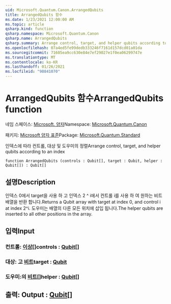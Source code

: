 ```yaml
---
uid: Microsoft.Quantum.Canon.ArrangedQubits
title: ArrangedQubits 함수
ms.date: 1/23/2021 12:00:00 AM
ms.topic: article
qsharp.kind: function
qsharp.namespace: Microsoft.Quantum.Canon
qsharp.name: ArrangedQubits
qsharp.summary: Arrange control, target, and helper qubits according to an index
ms.openlocfilehash: 07a4ed5fe99dedb333246f7161d157dcd01a01da
ms.sourcegitcommit: 71605ea9cc630e84e7ef29027e1f0ea06299747e
ms.translationtype: MT
ms.contentlocale: ko-KR
ms.lasthandoff: 01/26/2021
ms.locfileid: "98841070"
---
```

# <a name="arrangedqubits-function"></a><span data-ttu-id="74451-102">ArrangedQubits 함수</span><span class="sxs-lookup"><span data-stu-id="74451-102">ArrangedQubits function</span></span>

<span data-ttu-id="74451-103">네임 스페이스: [Microsoft. 양자](xref:Microsoft.Quantum.Canon)</span><span class="sxs-lookup"><span data-stu-id="74451-103">Namespace: [Microsoft.Quantum.Canon](xref:Microsoft.Quantum.Canon)</span></span>

<span data-ttu-id="74451-104">패키지: [Microsoft 양자 표준](https://nuget.org/packages/Microsoft.Quantum.Standard)</span><span class="sxs-lookup"><span data-stu-id="74451-104">Package: [Microsoft.Quantum.Standard](https://nuget.org/packages/Microsoft.Quantum.Standard)</span></span>


<span data-ttu-id="74451-105">인덱스에 따라 컨트롤, 대상 및 도우미의 정렬</span><span class="sxs-lookup"><span data-stu-id="74451-105">Arrange control, target, and helper qubits according to an index</span></span>

```qsharp
function ArrangedQubits (controls : Qubit[], target : Qubit, helper : Qubit[]) : Qubit[]
```


## <a name="description"></a><span data-ttu-id="74451-106">설명</span><span class="sxs-lookup"><span data-stu-id="74451-106">Description</span></span>

<span data-ttu-id="74451-107">인덱스 0에서 target을 사용 하 고 인덱스 2 ^ i에서 컨트롤 i를 사용 하 여 원하는 비트 배열을 반환 합니다.</span><span class="sxs-lookup"><span data-stu-id="74451-107">Returns a Qubit array with target at index 0, and control i at index 2^i.</span></span>  <span data-ttu-id="74451-108">도우미는 배열의 다른 모든 위치에 삽입 됩니다.</span><span class="sxs-lookup"><span data-stu-id="74451-108">The helper qubits are inserted to all other positions in the array.</span></span>

## <a name="input"></a><span data-ttu-id="74451-109">입력</span><span class="sxs-lookup"><span data-stu-id="74451-109">Input</span></span>

### <a name="controls--qubit"></a><span data-ttu-id="74451-110">컨트롤: [이상](xref:microsoft.quantum.lang-ref.qubit)[]</span><span class="sxs-lookup"><span data-stu-id="74451-110">controls : [Qubit](xref:microsoft.quantum.lang-ref.qubit)[]</span></span>




### <a name="target--qubit"></a><span data-ttu-id="74451-111">대상: 고 [비트](xref:microsoft.quantum.lang-ref.qubit)</span><span class="sxs-lookup"><span data-stu-id="74451-111">target : [Qubit](xref:microsoft.quantum.lang-ref.qubit)</span></span>




### <a name="helper--qubit"></a><span data-ttu-id="74451-112">도우미:의 [비트](xref:microsoft.quantum.lang-ref.qubit)[]</span><span class="sxs-lookup"><span data-stu-id="74451-112">helper : [Qubit](xref:microsoft.quantum.lang-ref.qubit)[]</span></span>





## <a name="output--qubit"></a><span data-ttu-id="74451-113">출력: [](xref:microsoft.quantum.lang-ref.qubit)</span><span class="sxs-lookup"><span data-stu-id="74451-113">Output : [Qubit](xref:microsoft.quantum.lang-ref.qubit)[]</span></span>

